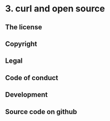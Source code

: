# 3. curl and open source

## The license

## Copyright

## Legal

## Code of conduct

## Development

## Source code on github

